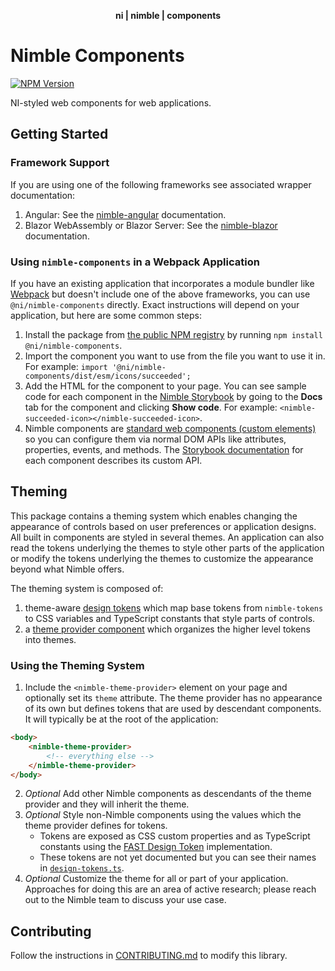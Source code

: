 <div align="center">
    <p><b>ni | nimble | components</b></p>
</div>

# Nimble Components

[![NPM Version](https://img.shields.io/npm/v/@ni/nimble-components.svg)](https://www.npmjs.com/package/@ni/nimble-components)

NI-styled web components for web applications.

## Getting Started

### Framework Support

If you are using one of the following frameworks see associated wrapper documentation:

1. Angular: See the [nimble-angular](/angular-workspace/projects/ni/nimble-angular) documentation.
2. Blazor WebAssembly or Blazor Server: See the [nimble-blazor](/packages/nimble-blazor) documentation.

### Using `nimble-components` in a Webpack Application

If you have an existing application that incorporates a module bundler like [Webpack](https://webpack.js.org/) but doesn't include one of the above frameworks, you can use `@ni/nimble-components` directly. Exact instructions will depend on your application, but here are some common steps:

1. Install the package from [the public NPM registry](https://www.npmjs.com/package/@ni/nimble-components) by running `npm install @ni/nimble-components`.
2. Import the component you want to use from the file you want to use it in. For example: `import '@ni/nimble-components/dist/esm/icons/succeeded';`
3. Add the HTML for the component to your page. You can see sample code for each component in the [Nimble Storybook](https://ni.github.io/nimble/storybook/) by going to the **Docs** tab for the component and clicking **Show code**. For example: `<nimble-succeeded-icon></nimble-succeeded-icon>`.
4. Nimble components are [standard web components (custom elements)](https://developer.mozilla.org/en-US/docs/Web/Web_Components) so you can configure them via normal DOM APIs like attributes, properties, events, and methods. The [Storybook documentation](https://ni.github.io/nimble/storybook/) for each component describes its custom API.

## Theming

This package contains a theming system which enables changing the appearance of controls based on user preferences or application designs. All built in components are styled in several themes. An application can also read the tokens underlying the themes to style other parts of the application or modify the tokens underlying the themes to customize the appearance beyond what Nimble offers.

The theming system is composed of:

1. theme-aware [design tokens](/packages/nimble-components/src/theme-provider/design-tokens.ts) which map base tokens from `nimble-tokens` to CSS variables and TypeScript constants that style parts of controls.
2. a [theme provider component](/packages/nimble-components/src/theme-provider/index.ts) which organizes the higher level tokens into themes.

### Using the Theming System

1. Include the `<nimble-theme-provider>` element on your page and optionally set its `theme` attribute. The theme provider has no appearance of its own but defines tokens that are used by descendant components. It will typically be at the root of the application:

```html
<body>
    <nimble-theme-provider>
        <!-- everything else -->
    </nimble-theme-provider>
</body>
```

2. _Optional_ Add other Nimble components as descendants of the theme provider and they will inherit the theme.
3. _Optional_ Style non-Nimble components using the values which the theme provider defines for tokens.
    - Tokens are exposed as CSS custom properties and as TypeScript constants using the [FAST Design Token](https://www.fast.design/docs/design-systems/design-tokens) implementation.
    - These tokens are not yet documented but you can see their names in [`design-tokens.ts`](/packages/nimble-components/src/theme-provider/design-tokens.ts).
4. _Optional_ Customize the theme for all or part of your application. Approaches for doing this are an area of active research; please reach out to the Nimble team to discuss your use case.

## Contributing

Follow the instructions in [CONTRIBUTING.md](/packages/nimble-components/CONTRIBUTING.md) to modify this library.
